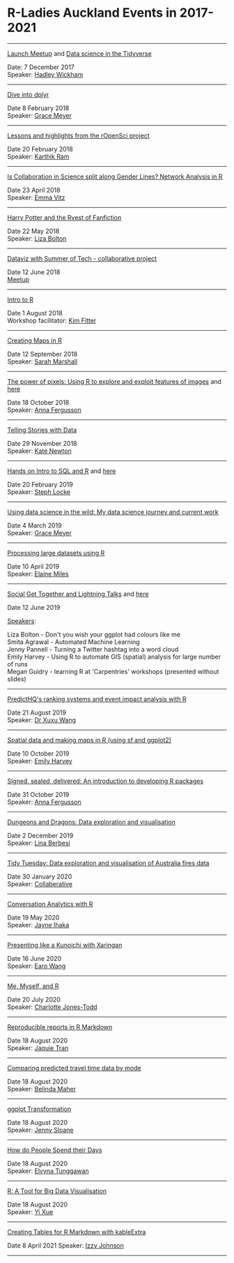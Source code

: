 R-Ladies Auckland Events in 2017-2021
===================

-----------------------------------------------------------------------------------------------


[Launch Meetup](https://github.com/R-LadiesAKL/meetup-presentations_auckland/2017-12_R-Ladies_Auckland_Launch.pptx)
 and [Data science in the Tidyverse](https://github.com/R-LadiesAKL/meetup-presentations_auckland/2017-12_tidyverse-6-auckland.pdf)  
 

Date: 7 December 2017  
Speaker: [Hadley Wickham](https://www.meetup.com/rladies-auckland/events/245261565/)  


-----------------------------------------------------------------------------------------------

[Dive into dplyr](https://github.com/R-LadiesAKL/meetup-presentations_auckland/tree/master/2018-03_Dive_into_dplyr)  


Date 8 February 2018  
Speaker: [Grace Meyer](https://www.meetup.com/rladies-auckland/events/247162977/)  

-----------------------------------------------------------------------------------------------

[Lessons and highlights from the rOpenSci project](https://github.com/R-LadiesAKL/meetup-presentations_auckland/blob/master/2018-03-rOpenSci.pdf)  


Date 20 February 2018  
Speaker: [Karthik Ram](https://www.meetup.com/rladies-auckland/events/247489521/)

-----------------------------------------------------------------------------------------------

[Is Collaboration in Science split along Gender Lines? Network Analysis in R](https://github.com/R-LadiesAKL/meetup-presentations_auckland/tree/master/Te_Punaha_Matatini_Internship)  


Date 23 April 2018  
Speaker: [Emma Vitz](https://www.meetup.com/rladies-auckland/events/248941990/)

-----------------------------------------------------------------------------------------------

[Harry Potter and the Rvest of Fanfiction](https://github.com/R-LadiesAKL/meetup-presentations_auckland/tree/master/Te_Punaha_Matatini_Internship)  


Date 22 May 2018  
Speaker: [Liza Bolton](https://www.meetup.com/rladies-auckland/events/250117268/)

-----------------------------------------------------------------------------------------------

[Dataviz with Summer of Tech - collaborative project](https://github.com/R-LadiesAKL/sotdata)  


Date 12 June 2018  
[Meetup](https://www.meetup.com/rladies-auckland/events/251632320/)

-----------------------------------------------------------------------------------------------

[Intro to R](https://github.com/R-LadiesAKL/meetup-presentations_auckland/tree/master/2018-08_Intro_to_R_Pres.Rmd)  


Date 1 August 2018  
Workshop facilitator: [Kim Fitter](https://www.meetup.com/rladies-auckland/events/252384345/)

-----------------------------------------------------------------------------------------------

[Creating Maps in R](https://github.com/R-LadiesAKL/meetup-presentations_auckland/tree/master/2018-09_creating_maps)


Date 12 September 2018  
Speaker: [Sarah Marshall](https://www.meetup.com/rladies-auckland/events/253627396/)

-----------------------------------------------------------------------------------------------

[The power of pixels: Using R to explore and exploit features of images](https://annafergusson.github.io/powerpixels/index.html)   and [here](https://github.com/rladies/meetup-presentations_auckland/tree/master/2018-10_powerpixels)


Date 18 October 2018  
Speaker: [Anna Fergusson](https://www.meetup.com/rladies-auckland/events/255112995/)

-----------------------------------------------------------------------------------------------

[Telling Stories with Data](https://github.com/rladies/meetup-presentations_auckland/tree/master/2018-11_telling_stories)


Date 29 November 2018  
Speaker: [Kate Newton](https://www.meetup.com/rladies-auckland/events/256011976/)

-----------------------------------------------------------------------------------------------

[Hands on Intro to SQL and R](https://itsalocke.com/slides/sqlintro#/) and [here](https://github.com/rladies/meetup-presentations_auckland/blob/master/2019-02_Hands_onIntro_SQL_and_R.Rmd)


Date 20 February 2019  
Speaker: [Steph Locke](https://www.meetup.com/rladies-auckland/events/258656556/)

-----------------------------------------------------------------------------------------------

[Using data science in the wild: My data science journey and current work]()


Date 4 March 2019  
Speaker: [Grace Meyer](https://www.meetup.com/rladies-auckland/events/259247749/)

-----------------------------------------------------------------------------------------------

[Processing large datasets using R](https://github.com/elainemiles/RLadies_multiprocessing) 


Date 10 April 2019  
Speaker: [Elaine Miles](https://www.meetup.com/rladies-auckland/events/259965943/)


-----------------------------------------------------------------------------------------------

[Social Get Together and Lightning Talks](https://github.com/rladies/meetup-presentations_auckland/blob/master/2019-06_Lightning_talks/) and [here](https://github.com/R-LadiesAKL/meetup-presentations_auckland/tree/master/2019-06-12_Liza-Bolton_palettes-lightning-talk)


Date 12 June 2019  

[Speakers](https://www.meetup.com/rladies-auckland/events/260633292/):   
  
Liza Bolton -  Don't you wish your ggplot had colours like me  
Smita Agrawal - Automated Machine Learning  
Jenny Pannell - Turning a Twitter hashtag into a word cloud   
Emily Harvey  - Using R to automate GIS (spatial) analysis for large number of runs  
Megan Guidry - learning R at 'Carpentries' workshops (presented without slides)  

-----------------------------------------------------------------------------------------------

[PredictHQ's ranking systems and event impact analysis with R]() 


Date 21 August 2019  
Speaker: [Dr Xuxu Wang](https://www.meetup.com/rladies-auckland/events/263599396/)


-----------------------------------------------------------------------------------------------

[Spatial data and making maps in R (using sf and ggplot2)]() 


Date 10 October 2019  
Speaker: [Emily Harvey](https://www.meetup.com/rladies-auckland/events/265086293/)

-----------------------------------------------------------------------------------------------

[Signed, sealed, delivered: An introduction to developing R packages](https://annafergusson.online/signed-sealed-delivered/) 


Date 31 October 2019  
Speaker: [Anna Fergusson](https://www.meetup.com/rladies-auckland/events/265650391/)

-----------------------------------------------------------------------------------------------

[Dungeons and Dragons: Data exploration and visualisation](https://towardsdatascience.com/dnd-exploratory-analysis-using-r-d13757b09768) 


Date 2 December 2019  
Speaker: [Lina Berbesi](https://www.meetup.com/rladies-auckland/events/266714417/)



-----------------------------------------------------------------------------------------------



[Tidy Tuesday: Data exploration and visualisation of Australia fires data](https://github.com/rfordatascience/tidytuesday/tree/master/data/2020/2020-01-07) 


Date 30 January 2020  
Speaker: [Collaberative](https://www.meetup.com/rladies-auckland/events/268047317/)



-----------------------------------------------------------------------------------------------

[Conversation Analytics with R]() 


Date 19 May 2020  
Speaker: [Jayne Ihaka](https://www.meetup.com/rladies-auckland/events/270543249/)


-----------------------------------------------------------------------------------------------


[Presenting like a Kunoichi with Xaringan](https://slides.earo.me/rladiesakl20/) 


Date 16 June 2020  
Speaker: [Earo Wang](https://www.meetup.com/rladies-auckland/events/270599878/)


-----------------------------------------------------------------------------------------------


[Me, Myself, and R](https://cmjt.github.io/slides/rladies) 


Date 20 July 2020  
Speaker: [Charlotte Jones-Todd](https://www.meetup.com/rladies-auckland/events/271889636/)


-----------------------------------------------------------------------------------------------

[Reproducible reports in R Markdown](https://jacquietran.github.io/2020_aug_rladies_akl/#1) 


Date 18 August 2020  
Speaker: [Jaquie Tran](https://www.meetup.com/rladies-auckland/events/272017539/)


-----------------------------------------------------------------------------------------------
[Comparing predicted travel time data by mode](https://belinda-maher-melburn.netlify.app/auckland#1) 


Date 18 August 2020  
Speaker: [Belinda Maher](https://www.meetup.com/rladies-auckland/events/272017539/)


-----------------------------------------------------------------------------------------------


[ggplot Transformation](https://github.com/jennysloane/RLadies) 


Date 18 August 2020  
Speaker: [Jenny Sloane](https://www.meetup.com/rladies-auckland/events/272017539/)


-----------------------------------------------------------------------------------------------


[How do People Spend their Days](https://speakerdeck.com/elvyna/how-do-people-spend-their-days-a-data-viz-journey) 


Date 18 August 2020  
Speaker: [Elvyna Tunggawan](https://www.meetup.com/rladies-auckland/events/272017539/)


-----------------------------------------------------------------------------------------------



[R: A Tool for Big Data Visualisation](https://github.com/R-LadiesAKL/meetup-presentations_auckland) 


Date 18 August 2020  
Speaker: [Yi Xue](https://www.meetup.com/rladies-auckland/events/272017539/)


-----------------------------------------------------------------------------------------------


[Creating Tables for R Markdown with kableExtra](https://github.com/izzy-johnson/meetup-presentations_auckland/files/6369100/Creating.Tables.for.R.Markdown.Reports.Slides.pdf)

Date 8 April 2021 
Speaker: [Izzy Johnson](https://www.meetup.com/rladies-auckland/events/276942471/)


-----------------------------------------------------------------------------------------------
